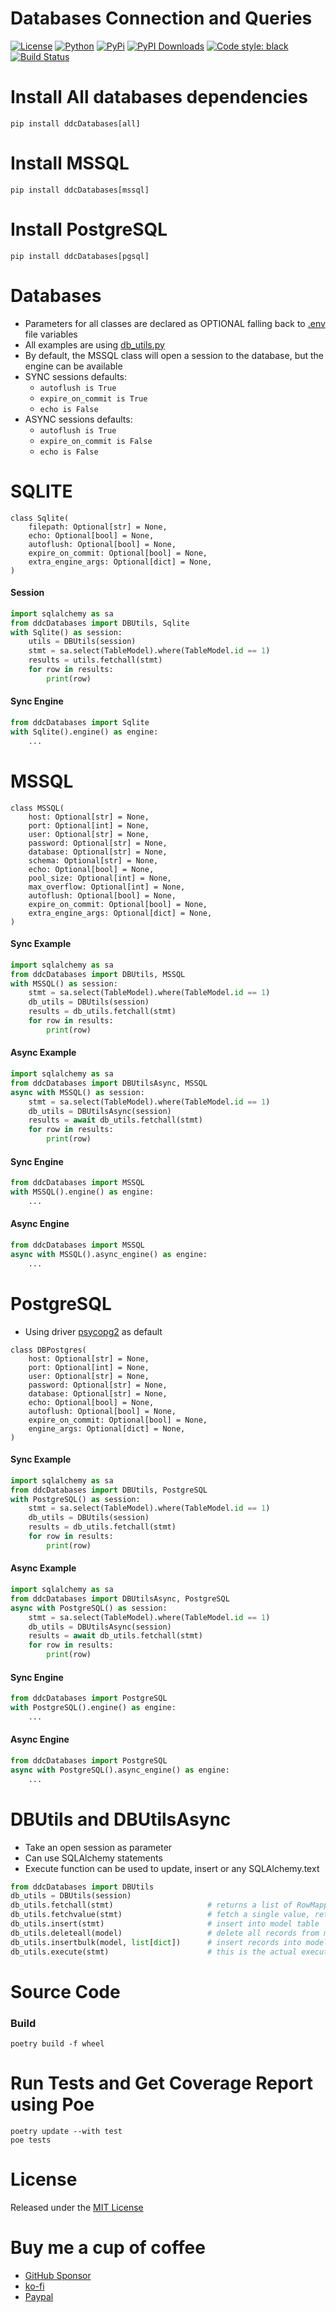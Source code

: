 # Databases Connection and Queries

[![License](https://img.shields.io/pypi/l/ddcDatabases)](https://github.com/ddc/ddcDatabases/blob/master/LICENSE)
[![Python](https://img.shields.io/pypi/pyversions/ddcDatabases.svg)](https://www.python.org)
[![PyPi](https://img.shields.io/pypi/v/ddcDatabases.svg)](https://pypi.python.org/pypi/ddcDatabases)
[![PyPI Downloads](https://static.pepy.tech/badge/ddcDatabases)](https://pepy.tech/projects/ddcDatabases)
[![Code style: black](https://img.shields.io/badge/code%20style-black-000000.svg)](https://github.com/psf/black)
[![Build Status](https://img.shields.io/endpoint.svg?url=https%3A//actions-badge.atrox.dev/ddc/ddcDatabases/badge?ref=main&label=build&logo=none)](https://actions-badge.atrox.dev/ddc/ddcDatabases/goto?ref=main)

[//]: # ([![codecov]&#40;https://codecov.io/github/ddc/ddcDatabases/graph/badge.svg?token=E942EZII4Q&#41;]&#40;https://codecov.io/github/ddc/ddcDatabases&#41;)



# Install All databases dependencies
```shell
pip install ddcDatabases[all]
```



# Install MSSQL
```shell
pip install ddcDatabases[mssql]
```



# Install PostgreSQL
```shell
pip install ddcDatabases[pgsql]
```



# Databases
+ Parameters for all classes are declared as OPTIONAL falling back to [.env](./ddcDatabases/.env.example)  file variables
+ All examples are using [db_utils.py](ddcDatabases/db_utils.py)
+ By default, the MSSQL class will open a session to the database, but the engine can be available
+ SYNC sessions defaults:
  + `autoflush is True`
  + `expire_on_commit is True`
  + `echo is False`
+ ASYNC sessions defaults:
  + `autoflush is True`
  + `expire_on_commit is False`
  + `echo is False`



# SQLITE
```
class Sqlite(
    filepath: Optional[str] = None,
    echo: Optional[bool] = None,
    autoflush: Optional[bool] = None,
    expire_on_commit: Optional[bool] = None,
    extra_engine_args: Optional[dict] = None,
)
```

#### Session
```python
import sqlalchemy as sa
from ddcDatabases import DBUtils, Sqlite
with Sqlite() as session:
    utils = DBUtils(session)
    stmt = sa.select(TableModel).where(TableModel.id == 1)
    results = utils.fetchall(stmt)
    for row in results:
        print(row)
```

#### Sync Engine
```python
from ddcDatabases import Sqlite
with Sqlite().engine() as engine:
    ...
```





# MSSQL
```
class MSSQL(        
    host: Optional[str] = None,
    port: Optional[int] = None,
    user: Optional[str] = None,
    password: Optional[str] = None,
    database: Optional[str] = None,
    schema: Optional[str] = None,
    echo: Optional[bool] = None,
    pool_size: Optional[int] = None,
    max_overflow: Optional[int] = None,
    autoflush: Optional[bool] = None,
    expire_on_commit: Optional[bool] = None,
    extra_engine_args: Optional[dict] = None,
)
```

#### Sync Example
```python
import sqlalchemy as sa
from ddcDatabases import DBUtils, MSSQL
with MSSQL() as session:
    stmt = sa.select(TableModel).where(TableModel.id == 1)
    db_utils = DBUtils(session)
    results = db_utils.fetchall(stmt)
    for row in results:
        print(row)
```

#### Async Example
```python
import sqlalchemy as sa
from ddcDatabases import DBUtilsAsync, MSSQL
async with MSSQL() as session:
    stmt = sa.select(TableModel).where(TableModel.id == 1)
    db_utils = DBUtilsAsync(session)
    results = await db_utils.fetchall(stmt)
    for row in results:
        print(row)
```

#### Sync Engine
```python
from ddcDatabases import MSSQL
with MSSQL().engine() as engine:
    ...
```

#### Async Engine
```python
from ddcDatabases import MSSQL
async with MSSQL().async_engine() as engine:
    ...
```





# PostgreSQL
+ Using driver [psycopg2](https://pypi.org/project/psycopg2/) as default
```
class DBPostgres(
    host: Optional[str] = None,
    port: Optional[int] = None,
    user: Optional[str] = None,
    password: Optional[str] = None,
    database: Optional[str] = None,
    echo: Optional[bool] = None,
    autoflush: Optional[bool] = None,
    expire_on_commit: Optional[bool] = None,
    engine_args: Optional[dict] = None,
)
```

#### Sync Example
```python
import sqlalchemy as sa
from ddcDatabases import DBUtils, PostgreSQL
with PostgreSQL() as session:
    stmt = sa.select(TableModel).where(TableModel.id == 1)
    db_utils = DBUtils(session)
    results = db_utils.fetchall(stmt)
    for row in results:
        print(row)
```

#### Async Example
```python
import sqlalchemy as sa
from ddcDatabases import DBUtilsAsync, PostgreSQL
async with PostgreSQL() as session:
    stmt = sa.select(TableModel).where(TableModel.id == 1)
    db_utils = DBUtilsAsync(session)
    results = await db_utils.fetchall(stmt)
    for row in results:
        print(row)
```

#### Sync Engine
```python
from ddcDatabases import PostgreSQL
with PostgreSQL().engine() as engine:
    ...
```

#### Async Engine
```python
from ddcDatabases import PostgreSQL
async with PostgreSQL().async_engine() as engine:
    ...
```




# DBUtils and DBUtilsAsync
+ Take an open session as parameter
+ Can use SQLAlchemy statements
+ Execute function can be used to update, insert or any SQLAlchemy.text
```python
from ddcDatabases import DBUtils
db_utils = DBUtils(session)
db_utils.fetchall(stmt)                     # returns a list of RowMapping
db_utils.fetchvalue(stmt)                   # fetch a single value, returning as string
db_utils.insert(stmt)                       # insert into model table
db_utils.deleteall(model)                   # delete all records from model
db_utils.insertbulk(model, list[dict])      # insert records into model from a list of dicts
db_utils.execute(stmt)                      # this is the actual execute from session
```




# Source Code
### Build
```shell
poetry build -f wheel
```



# Run Tests and Get Coverage Report using Poe
```shell
poetry update --with test
poe tests
```



# License
Released under the [MIT License](LICENSE)



# Buy me a cup of coffee
+ [GitHub Sponsor](https://github.com/sponsors/ddc)
+ [ko-fi](https://ko-fi.com/ddcsta)
+ [Paypal](https://www.paypal.com/ncp/payment/6G9Z78QHUD4RJ)
